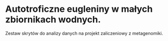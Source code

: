 # Autotroficzne eugleniny w małych zbiornikach wodnych.

Zestaw skrytów do analizy danych na projekt zaliczeniowy z metagenomiki.
